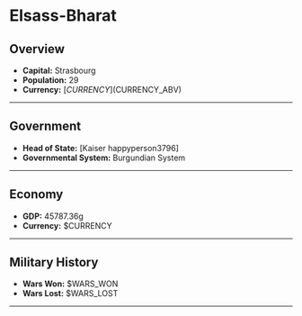 # Elsass-Bharat

## Overview

- **Capital:** Strasbourg
- **Population:** 29
- **Currency:** [$CURRENCY] ($CURRENCY_ABV)

---

## Government

- **Head of State:** [Kaiser happyperson3796]
- **Governmental System:** Burgundian System

---

## Economy

- **GDP:** 45787.36g
- **Currency:** $CURRENCY

---

## Military History

- **Wars Won:** $WARS_WON
- **Wars Lost:** $WARS_LOST

---

